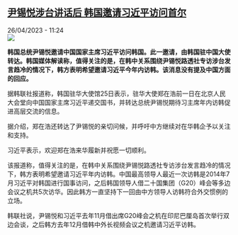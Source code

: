 <!--1682502302000-->
[尹锡悦涉台讲话后 韩国邀请习近平访问首尔](https://www.rfi.fr/cn/%E4%B8%AD%E5%9B%BD/20230426-%E5%B0%B9%E9%94%A1%E6%82%A6%E6%B6%89%E5%8F%B0%E8%AE%B2%E8%AF%9D%E5%90%8E-%E9%9F%A9%E5%9B%BD%E9%82%80%E8%AF%B7%E4%B9%A0%E8%BF%91%E5%B9%B3%E8%AE%BF%E9%97%AE%E9%A6%96%E5%B0%94)
------

<div>26/04/2023 - 11:24</div><img src="https://s.rfi.fr/media/display/61daffc4-e22d-11ed-85d4-005056bf30b7/w:1280/p:16x9/2023-04-21T142446Z_648281318_RC2UG0A4KVA3_RTRMADP_3_USA-SOUTHKOREA-NORTHKOREA-RIGHTS.JPG"><p><strong>韩国总统尹锡悦邀请中国国家主席习近平访问韩国。此一邀请，由韩国驻中国大使转达。韩国媒体解读称，值得关注的是，在韩中关系围绕尹锡悦路透社专访涉台发言趋冷的情况下，韩方表明希望邀请习近平今年内访韩。该消息没有提及中国方面的回应。                    </strong></p><div><p>据韩联社报道称，韩国驻华大使馆25日表示，驻华大使郑在浩前一日在北京人民大会堂向中国国家主席习近平递交国书，并转达总统尹锡悦期待习主席年内访韩促进高层交流的信息。</p><p>据介绍，郑在浩还转达了尹锡悦的亲切问候，并呼吁中方继续对在华韩企予以关注和支持。</p><p>习近平表示，欢迎郑在浩来华履新并祝愿一切顺利。</p><p>该报道称，值得关注的是，在韩中关系围绕尹锡悦路透社专访涉台发言趋冷的情况下，韩方表明希望邀请习近平年内访韩。中国最高领导人最近一次访韩是2014年7月习近平对韩国进行国事访问，之后韩国领导人借二十国集团（G20）峰会等多边会议之机共5次访华。因此韩方一直坚持下一回由中方领导人访韩符合外交惯例的立场。</p><p>韩联社说，尹锡悦和习近平去年11月借出席G20峰会之机在印尼巴厘岛首次举行双边会谈，之后韩方去年12月借韩中外长视频会议之机邀请习近平访韩。</p><div data-selfpromo-newsletter></div><div data-selfpromo-app></div></div>
